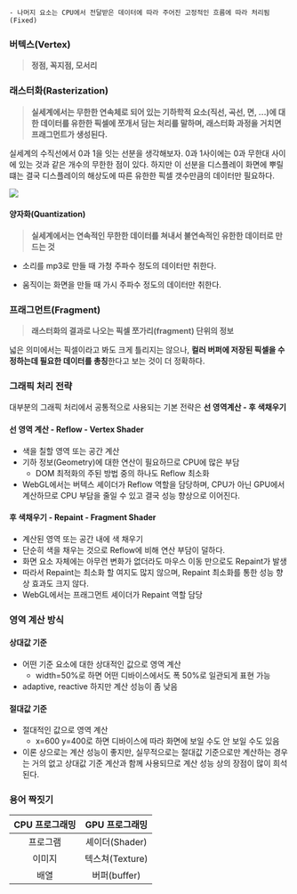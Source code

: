 	- 나머지 요소는 CPU에서 전달받은 데이터에 따라 주어진 고정적인 흐름에 따라 처리됨(Fixed)

### 버텍스(Vertex)

> **정점, 꼭지점, 모서리**
    
### 래스터화(Rasterization)

> **실세계에서는 무한한 연속체로 되어 있는 기하학적 요소(직선, 곡선, 면, ...)에 대한 데이터를 유한한 픽셀에 쪼개서 담는 처리를 말하며, 래스터화 과정을 거치면 프래그먼트가 생성된다.**

실세계의 수직선에서 0과 1을 잇는 선분을 생각해보자. 0과 1사이에는 0과 무한대 사이에 있는 것과 같은 개수의 무한한 점이 있다. 하지만 이 선분을 디스플레이 화면에 뿌릴 떄는 결국 디스플레이의 해상도에 따른 유한한 픽셀 갯수만큼의 데이터만 필요하다.

![](http://2.bp.blogspot.com/-GoQdMGtKbwg/Tb1EAWloDvI/AAAAAAAAACE/1Ss_HpvE9ng/s1600/Rasterization.png)

#### 양자화(Quantization)

> **실세계에서는 연속적인 무한한 데이터를 쳐내서 불연속적인 유한한 데이터로 만드는 것**

- 소리를 mp3로 만들 때 가청 주파수 정도의 데이터만 취한다.

- 움직이는 화면을 만들 때 가시 주파수 정도의 데이터만 취한다.

### 프래그먼트(Fragment)

> **래스터화의 결과로 나오는 픽셀 쪼가리(fragment) 단위의 정보**

넓은 의미에서는 픽셀이라고 봐도 크게 틀리지는 않으나, **컬러 버퍼에 저장된 픽셀을 수정하는데 필요한 데이터를 총칭**한다고 보는 것이 더 정확하다. 

### 그래픽 처리 전략

대부분의 그래픽 처리에서 공통적으로 사용되는 기본 전략은 **선 영역계산 - 후 색채우기**

#### 선 영역 계산 - Reflow - Vertex Shader

- 색을 칠할 영역 또는 공간 계산
- 기하 정보(Geometry)에 대한 연산이 필요하므로 CPU에 많은 부담
	- DOM 최적화의 주된 방법 중의 하나도 Reflow 최소화
- WebGL에서는 버텍스 셰이더가 Reflow 역할을 담당하며, CPU가 아닌 GPU에서 계산하므로 CPU 부담을 줄일 수 있고 결국 성능 향상으로 이어진다.

#### 후 색채우기 - Repaint - Fragment Shader

- 계산된 영역 또는 공간 내에 색 채우기
- 단순히 색을 채우는 것으로 Reflow에 비해 연산 부담이 덜하다.
- 화면 요소 자체에는 아무런 변화가 없더라도 마우스 이동 만으로도 Repaint가 발생
- 따라서 Repaint는 최소화 할 여지도 많지 않으며, Repaint 최소화를 통한 성능 향상 효과도 크지 않다.
- WebGL에서는 프래그먼트 셰이더가 Repaint 역할 담당

### 영역 계산 방식

#### 상대값 기준

- 어떤 기준 요소에 대한 상대적인 값으로 영역 계산
	- width=50%로 하면 어떤 디바이스에서도 폭 50%로 일관되게 표현 가능
- adaptive, reactive 하지만 계산 성능이 좀 낮음

#### 절대값 기준

- 절대적인 값으로 영역 계산
	- x=600 y=400로 하면 디바이스에 따라 화면에 보일 수도 안 보일 수도 있음
- 이론 상으로는 계산 성능이 좋지만, 실무적으로는 절대값 기준으로만 계산하는 경우는 거의 없고 상대값 기준 계산과 함께 사용되므로 계산 성능 상의 장점이 많이 희석된다.

### 용어 짝짓기

CPU 프로그래밍 | GPU 프로그래밍
:---:|:---:
프로그램|셰이더(Shader)
이미지|텍스쳐(Texture)
배열|버퍼(buffer)
